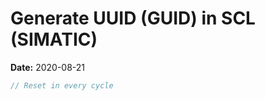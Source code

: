 # Generate UUID (GUID) in SCL (SIMATIC)
**Date:** 2020-08-21



```pascal
// Reset in every cycle

```
